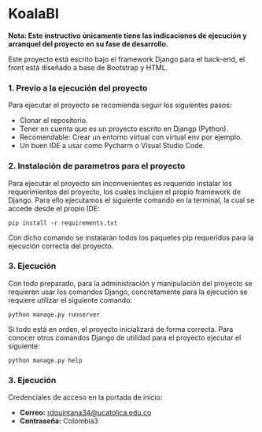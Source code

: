 # KoalaBI

<b>Nota: Este instructivo únicamente tiene las indicaciones de ejecución y arranquel del proyecto en su fase de desarrollo.</b> 

Este proyecto está escrito bajo el framework Django para el back-end, el front está diseñado a base de Bootstrap y HTML.

### 1. Previo a la ejecución del proyecto
Para ejecutar el proyecto se recomienda seguir los siguientes pasos:

* Clonar el repositorio.
* Tener en cuenta que es un proyecto escrito en Djangp (Python).
* Recomendable: Crear un entorno virtual con virtual env por ejemplo.
* Un buen IDE a usar como Pycharm o Visual Studio Code.

### 2. Instalación de parametros para el proyecto

Para ejecutar el proyecto sin inconvenientes es requerido instalar los requerimientos del proyecto, los cuales 
inclujen el propio framework de Django. Para ello ejecutamos el siguiente comando en la terminal, la cual se accede desde
el propio IDE:

```pip install -r requirements.txt```

Con dicho comando se instalarán todos los paquetes pip requeridos para la ejecución correcta del proyecto.

### 3. Ejecución

Con todo preparado, para la administración y manipulación del proyecto se requieren usar los comandos Django, concretamente
para la ejecución se requiere utilizar el siguiente comando:

``python manage.py runserver``

Si todo está en orden, el proyecto inicializará de forma correcta. Para conocer otros comandos Django de utilidad para el proyecto
ejecutar el siguiente:

```python manage.py help```

### 3. Ejecución

Credenciales de acceso en la portada de inicio:

* <b>Correo:</b> rdquintana34@ucatolica.edu.co
* <b>Contraseña:</b> Colombia3